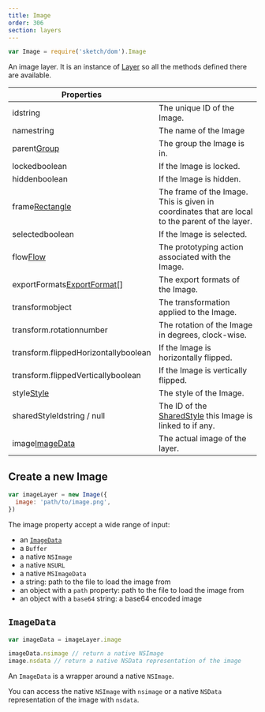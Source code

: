 ```yaml
---
title: Image
order: 306
section: layers
---
```


```javascript
var Image = require('sketch/dom').Image
```

An image layer. It is an instance of [Layer](#layer) so all the methods defined there are available.

| Properties                                                                  |                                                                                                 |
| --------------------------------------------------------------------------- | ----------------------------------------------------------------------------------------------- |
| id<span class="arg-type">string</span>                                      | The unique ID of the Image.                                                                     |
| name<span class="arg-type">string</span>                                    | The name of the Image                                                                           |
| parent<span class="arg-type">[Group](#group)</span>                         | The group the Image is in.                                                                      |
| locked<span class="arg-type">boolean</span>                                 | If the Image is locked.                                                                         |
| hidden<span class="arg-type">boolean</span>                                 | If the Image is hidden.                                                                         |
| frame<span class="arg-type">[Rectangle](#rectangle)</span>                  | The frame of the Image. This is given in coordinates that are local to the parent of the layer. |
| selected<span class="arg-type">boolean</span>                               | If the Image is selected.                                                                       |
| flow<span class="arg-type">[Flow](#flow)</span>                             | The prototyping action associated with the Image.                                               |
| exportFormats<span class="arg-type">[ExportFormat](#export-format)[]</span> | The export formats of the Image.                                                                |
| transform<span class="arg-type">object</span>                               | The transformation applied to the Image.                                                        |
| transform.rotation<span class="arg-type">number</span>                      | The rotation of the Image in degrees, clock-wise.                                               |
| transform.flippedHorizontally<span class="arg-type">boolean</span>          | If the Image is horizontally flipped.                                                           |
| transform.flippedVertically<span class="arg-type">boolean</span>            | If the Image is vertically flipped.                                                             |
| style<span class="arg-type">[Style](#style)</span>                          | The style of the Image.                                                                         |
| sharedStyleId<span class="arg-type">string / null</span>                    | The ID of the [SharedStyle](#shared-style) this Image is linked to if any.                      |
| image<span class="arg-type">[ImageData](#imagedata)</span>                  | The actual image of the layer.                                                                  |

## Create a new Image

```javascript
var imageLayer = new Image({
  image: 'path/to/image.png',
})
```

The image property accept a wide range of input:

- an [`ImageData`](#imagedata)
- a `Buffer`
- a native `NSImage`
- a native `NSURL`
- a native `MSImageData`
- a string: path to the file to load the image from
- an object with a `path` property: path to the file to load the image from
- an object with a `base64` string: a base64 encoded image

## `ImageData`

```javascript
var imageData = imageLayer.image

imageData.nsimage // return a native NSImage
image.nsdata // return a native NSData representation of the image
```

An `ImageData` is a wrapper around a native `NSImage`.

You can access the native `NSImage` with `nsimage` or a native `NSData` representation of the image with `nsdata`.

